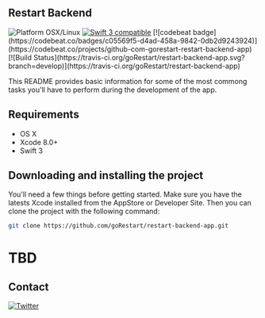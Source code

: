 Restart Backend
------------------------

<img src="https://img.shields.io/badge/platform-osx%2Flinux-red.svg?style=flat" alt="Platform OSX/Linux" />
<a href="https://developer.apple.com/swift"><img src="https://img.shields.io/badge/swift3-compatible-4BC51D.svg?style=flat" alt="Swift 3 compatible" /></a>
[![codebeat badge](https://codebeat.co/badges/c05569f5-d4ad-458a-9842-0db2d9243924)](https://codebeat.co/projects/github-com-gorestart-restart-backend-app)
[![Build Status](https://travis-ci.org/goRestart/restart-backend-app.svg?branch=develop)](https://travis-ci.org/goRestart/restart-backend-app)

This README provides basic information for some of the most commong tasks you'll have to perform during the development of the app.

## Requirements

* OS X
* Xcode 8.0+
* Swift 3

## Downloading and installing the project

You'll need a few things before getting started. Make sure you have the latests Xcode installed from the AppStore or Developer Site. Then you can clone the project with the following command:

```bash
git clone https://github.com/goRestart/restart-backend-app.git
```

# TBD

## Contact

[![Twitter](https://img.shields.io/badge/twitter-@skyweb07-red.svg?style=flat)](https://twitter.com/skyweb07)

